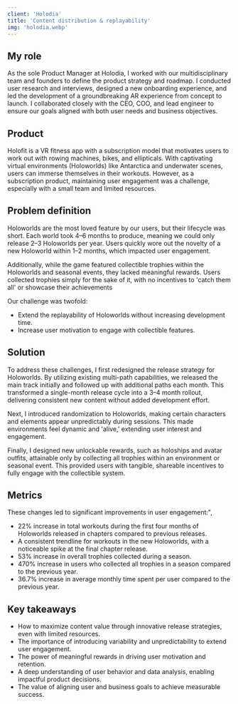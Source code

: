 ```yaml
---
client: 'Holodia'
title: 'Content distribution & replayability'
img: 'holodia.webp'
---
```


## My role

As the sole Product Manager at Holodia, I worked with our multidisciplinary team and founders to define the product strategy and roadmap. I conducted user research and interviews, designed a new onboarding experience, and led the development of a groundbreaking AR experience from concept to launch. I collaborated closely with the CEO, COO, and lead engineer to ensure our goals aligned with both user needs and business objectives.

## Product

Holofit is a VR fitness app with a subscription model that motivates users to work out with rowing machines, bikes, and ellipticals. With captivating virtual environments (Holoworlds) like Antarctica and underwater scenes, users can immerse themselves in their workouts. However, as a subscription product, maintaining user engagement was a challenge, especially with a small team and limited resources.

## Problem definition

Holoworlds are the most loved feature by our users, but their lifecycle was short. Each world took 4–6 months to produce, meaning we could only release 2–3 Holoworlds per year. Users quickly wore out the novelty of a new Holoworld within 1–2 months, which impacted user engagement.

Additionally, while the game featured collectible trophies within the Holoworlds and seasonal events, they lacked meaningful rewards. Users collected trophies simply for the sake of it, with no incentives to 'catch them all' or showcase their achievements

Our challenge was twofold:

- Extend the replayability of Holoworlds without increasing development time.
- Increase user motivation to engage with collectible features.

## Solution

To address these challenges, I first redesigned the release strategy for Holoworlds. By utilizing existing multi-path capabilities, we released the main track initially and followed up with additional paths each month. This transformed a single-month release cycle into a 3–4 month rollout, delivering consistent new content without added development effort.

Next, I introduced randomization to Holoworlds, making certain characters and elements appear unpredictably during sessions. This made environments feel dynamic and 'alive,' extending user interest and engagement.

Finally, I designed new unlockable rewards, such as holoships and avatar outfits, attainable only by collecting all trophies within an environment or seasonal event. This provided users with tangible, shareable incentives to fully engage with the collectible system.

## Metrics

These changes led to significant improvements in user engagement:",

- 22% increase in total workouts during the first four months of Holoworlds released in chapters compared to previous releases.
- A consistent trendline for workouts in the new Holoworlds, with a noticeable spike at the final chapter release.
- 53% increase in overall trophies collected during a season.
- 470% increase in users who collected all trophies in a season compared to the previous year.
- 36.7% increase in average monthly time spent per user compared to the previous year.

## Key takeaways

- How to maximize content value through innovative release strategies, even with limited resources.
- The importance of introducing variability and unpredictability to extend user engagement.
- The power of meaningful rewards in driving user motivation and retention.
- A deep understanding of user behavior and data analysis, enabling impactful product decisions.
- The value of aligning user and business goals to achieve measurable success.
